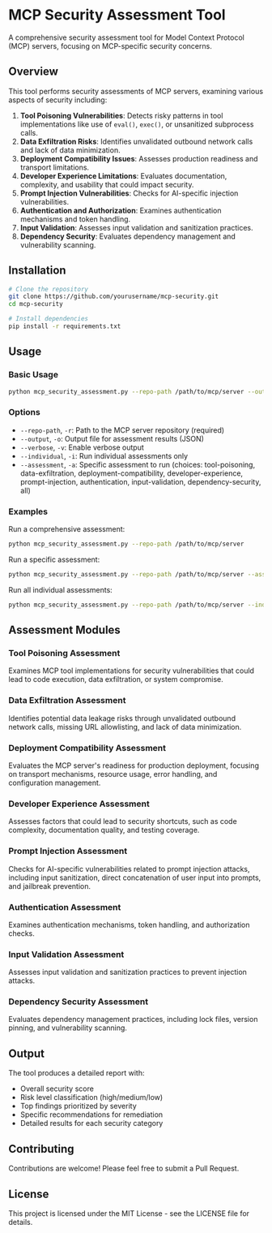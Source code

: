 # MCP Security Assessment Tool

A comprehensive security assessment tool for Model Context Protocol (MCP) servers, focusing on MCP-specific security concerns.

## Overview

This tool performs security assessments of MCP servers, examining various aspects of security including:

1. **Tool Poisoning Vulnerabilities**: Detects risky patterns in tool implementations like use of `eval()`, `exec()`, or unsanitized subprocess calls.
2. **Data Exfiltration Risks**: Identifies unvalidated outbound network calls and lack of data minimization.
3. **Deployment Compatibility Issues**: Assesses production readiness and transport limitations.
4. **Developer Experience Limitations**: Evaluates documentation, complexity, and usability that could impact security.
5. **Prompt Injection Vulnerabilities**: Checks for AI-specific injection vulnerabilities.
6. **Authentication and Authorization**: Examines authentication mechanisms and token handling.
7. **Input Validation**: Assesses input validation and sanitization practices.
8. **Dependency Security**: Evaluates dependency management and vulnerability scanning.

## Installation

```bash
# Clone the repository
git clone https://github.com/yourusername/mcp-security.git
cd mcp-security

# Install dependencies
pip install -r requirements.txt
```

## Usage

### Basic Usage

```bash
python mcp_security_assessment.py --repo-path /path/to/mcp/server --output results.json
```

### Options

- `--repo-path`, `-r`: Path to the MCP server repository (required)
- `--output`, `-o`: Output file for assessment results (JSON)
- `--verbose`, `-v`: Enable verbose output
- `--individual`, `-i`: Run individual assessments only
- `--assessment`, `-a`: Specific assessment to run (choices: tool-poisoning, data-exfiltration, deployment-compatibility, developer-experience, prompt-injection, authentication, input-validation, dependency-security, all)

### Examples

Run a comprehensive assessment:
```bash
python mcp_security_assessment.py --repo-path /path/to/mcp/server
```

Run a specific assessment:
```bash
python mcp_security_assessment.py --repo-path /path/to/mcp/server --assessment tool-poisoning
```

Run all individual assessments:
```bash
python mcp_security_assessment.py --repo-path /path/to/mcp/server --individual
```

## Assessment Modules

### Tool Poisoning Assessment

Examines MCP tool implementations for security vulnerabilities that could lead to code execution, data exfiltration, or system compromise.

### Data Exfiltration Assessment

Identifies potential data leakage risks through unvalidated outbound network calls, missing URL allowlisting, and lack of data minimization.

### Deployment Compatibility Assessment

Evaluates the MCP server's readiness for production deployment, focusing on transport mechanisms, resource usage, error handling, and configuration management.

### Developer Experience Assessment

Assesses factors that could lead to security shortcuts, such as code complexity, documentation quality, and testing coverage.

### Prompt Injection Assessment

Checks for AI-specific vulnerabilities related to prompt injection attacks, including input sanitization, direct concatenation of user input into prompts, and jailbreak prevention.

### Authentication Assessment

Examines authentication mechanisms, token handling, and authorization checks.

### Input Validation Assessment

Assesses input validation and sanitization practices to prevent injection attacks.

### Dependency Security Assessment

Evaluates dependency management practices, including lock files, version pinning, and vulnerability scanning.

## Output

The tool produces a detailed report with:

- Overall security score
- Risk level classification (high/medium/low)
- Top findings prioritized by severity
- Specific recommendations for remediation
- Detailed results for each security category

## Contributing

Contributions are welcome! Please feel free to submit a Pull Request.

## License

This project is licensed under the MIT License - see the LICENSE file for details.